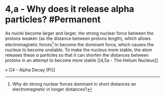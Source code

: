  # 4,a - Why does it release alpha particles? #Permanent 
 As nuclei become larger and larger, the strong nuclear force between the protons weaken (as the distance between protons length), which allows electromagnetic forces[^1] to become the dominant force, which causes the nucleus to become unstable. To make the nucleus more stable, the atom releases these $\alpha$ particles so that it can shorten the distances between protons in an attempt to become more stable [[4,5a - The Helium Nucleus]].

« [[4 - Alpha Decay (P)]]

[^1]: Why do strong nuclear forces dominant in short distances an electromagnetic in longer distances?